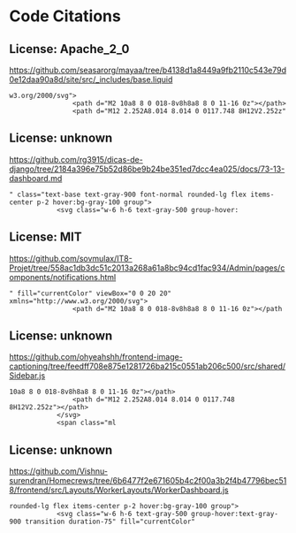# Code Citations

## License: Apache_2_0
https://github.com/seasarorg/mayaa/tree/b4138d1a8449a9fb2110c543e79d0e12daa90a8d/site/src/_includes/base.liquid

```
w3.org/2000/svg">
                <path d="M2 10a8 8 0 018-8v8h8a8 8 0 11-16 0z"></path>
                <path d="M12 2.252A8.014 8.014 0 0117.748 8H12V2.252z"
```


## License: unknown
https://github.com/rg3915/dicas-de-django/tree/2184a396e75b52d86be9b24be351ed7dcc4ea025/docs/73-13-dashboard.md

```
" class="text-base text-gray-900 font-normal rounded-lg flex items-center p-2 hover:bg-gray-100 group">
            <svg class="w-6 h-6 text-gray-500 group-hover:
```


## License: MIT
https://github.com/sovmulax/IT8-Projet/tree/558ac1db3dc51c2013a268a61a8bc94cd1fac934/Admin/pages/components/notifications.html

```
" fill="currentColor" viewBox="0 0 20 20" xmlns="http://www.w3.org/2000/svg">
                <path d="M2 10a8 8 0 018-8v8h8a8 8 0 11-16 0z"></path
```


## License: unknown
https://github.com/ohyeahshh/frontend-image-captioning/tree/feedff708e875e1281726ba215c0551ab206c500/src/shared/Sidebar.js

```
10a8 8 0 018-8v8h8a8 8 0 11-16 0z"></path>
                <path d="M12 2.252A8.014 8.014 0 0117.748 8H12V2.252z"></path>
            </svg>
            <span class="ml
```


## License: unknown
https://github.com/Vishnu-surendran/Homecrews/tree/6b6477f2e671605b4c2f00a3b2f4b47796bec518/frontend/src/Layouts/WorkerLayouts/WorkerDashboard.js

```
rounded-lg flex items-center p-2 hover:bg-gray-100 group">
            <svg class="w-6 h-6 text-gray-500 group-hover:text-gray-900 transition duration-75" fill="currentColor"
```
